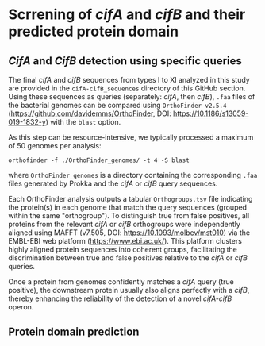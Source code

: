 # Scrrening of *cifA* and *cifB* and their predicted protein domain 

## *CifA* and *CifB* detection using specific queries

The final *cifA* and *cifB* sequences from types I to XI analyzed in this study are provided in the `cifA-cifB_sequences` directory of this GitHub section. Using these sequences as queries (separately: *cifA*, then *cifB*), `.faa` files of the bacterial genomes can be compared using `OrthoFinder v2.5.4` (<https://github.com/davidemms/OrthoFinder>, DOI: <https://10.1186/s13059-019-1832-y>) with the `blast` option. 

As this step can be resource-intensive, we typically processed a maximum of 50 genomes per analysis:

```
orthofinder -f ./OrthoFinder_genomes/ -t 4 -S blast 
```
where `OrthoFinder_genomes` is a directory containing the corresponding `.faa` files generated by Prokka and the *cifA* or *cifB* query sequences.

Each OrthoFinder analysis outputs a tabular `Orthogroups.tsv` file indicating the protein(s) in each genome that match the query sequences (grouped within the same "orthogroup"). To distinguish true from false positives, all proteins from the relevant *cifA* or *cifB* orthogroups were independently aligned using MAFFT (v7.505, DOI: <https://10.1093/molbev/mst010>) via the EMBL-EBI web platform (<https://www.ebi.ac.uk/>). This platform clusters highly aligned protein sequences into coherent groups, facilitating the discrimination between true and false positives relative to the *cifA* or *cifB* queries.

Once a protein from genomes confidently matches a *cifA* query (true positive), the downstream protein usually also aligns perfectly with a *cifB*, thereby enhancing the reliability of the detection of a novel *cifA-cifB* operon.


## Protein domain prediction


